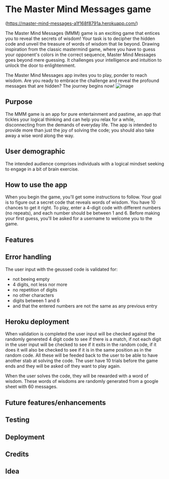 
# The Master Mind Messages game
(https://master-mind-messages-a1f168f8791a.herokuapp.com/)

The Master Mind Messages (MMM) game is an exciting game that entices you to reveal the secrets of wisdom! Your task is to decipher the hidden code and unveil the treasure of words of wisdom that lie beyond. Drawing inspiration from the classic mastermind game, where you have to guess your opponent's colors in the correct sequence, Master Mind Messages goes beyond mere guessing. It challenges your intelligence and intuition to unlock the door to enlightenment.

The Master Mind Messages app invites you to play, ponder to reach wisdom. Are you ready to embrace the challenge and reveal the profound messages that are hidden? The journey begins now!
![image](https://github.com/CharlottaG/Secret-message-mastermind/assets/138576943/f377821e-03b2-4548-aabd-6df7c1c8cfab)


## Purpose 
The MMM game is an app for pure entertainment and pastime, an app that tickles your logical thinking and can help you relax for a while, disconnecting from the demands of everyday life. The app is intended to provide more than just the joy of solving the code; you should also take away a wise word along the way.

## User demographic
The intended audience comprises individuals with a logical mindset seeking to engage in a bit of brain exercise.

## How to use the app
When you begin the game, you'll get some instructions to follow. Your goal is to figure out a secret code that reveals words of wisdom. You have 10 chances to get it right. To play, enter a 4-digit code with different numbers (no repeats), and each number should be between 1 and 6. Before making your first guess, you'll be asked for a username to welcome you to the game. 

## Features


## Error handling
The user input with the geussed code is validated for:
  - not beeing empty
  - 4 digits, not less nor more
  - no repetition of digits
  - no other characters
  - digits between 1 and 6
  - and that the entered numbers are not the same as any previous entry

## Heroku deployment

 
When validation is completed the user input will be checked against the randomly genereted 4 digit code to see if there is a match, if not each digit in the user input will be checked to see if it exits in the random code, if it does it will also be checked to see if it is in the same position as in the random code. All these will be feeded back to the user to be able to have another stab at solving the code. The user have 10 trials before the game ends and they will be asked oif they want to play again.

When the user solves the code, they will be rewarded with a word of wisdom. These words of wisdoms are randomly generated from a google sheet with 60 messages.



## Future features/enhancements

## Testing

## Deployment

## Credits

## Idea


